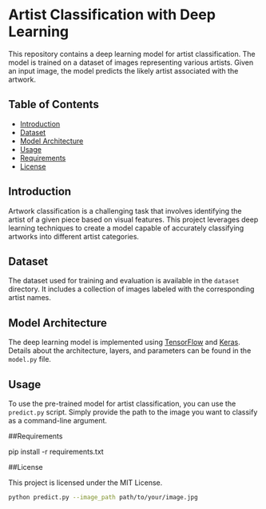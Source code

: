 # Artist Classification with Deep Learning

This repository contains a deep learning model for artist classification. The model is trained on a dataset of images representing various artists. Given an input image, the model predicts the likely artist associated with the artwork.

## Table of Contents

- [Introduction](#introduction)
- [Dataset](#dataset)
- [Model Architecture](#model-architecture)
- [Usage](#usage)
- [Requirements](#requirements)
- [License](#license)

## Introduction

Artwork classification is a challenging task that involves identifying the artist of a given piece based on visual features. This project leverages deep learning techniques to create a model capable of accurately classifying artworks into different artist categories.

## Dataset

The dataset used for training and evaluation is available in the `dataset` directory. It includes a collection of images labeled with the corresponding artist names.

## Model Architecture

The deep learning model is implemented using [TensorFlow](https://www.tensorflow.org/) and [Keras](https://keras.io/). Details about the architecture, layers, and parameters can be found in the `model.py` file.

## Usage

To use the pre-trained model for artist classification, you can use the `predict.py` script. Simply provide the path to the image you want to classify as a command-line argument.

##Requirements

pip install -r requirements.txt

##License

This project is licensed under the MIT License.


```bash
python predict.py --image_path path/to/your/image.jpg
